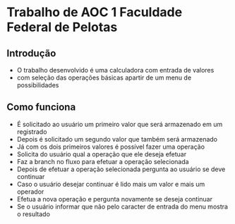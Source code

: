 # Trabalho de AOC 1 Faculdade Federal de Pelotas 

## Introdução 
- O trabalho desenvolvido é uma calculadora com entrada de valores 
- com seleção das operações básicas apartir de um menu de possibilidades


## Como funciona
- É solicitado ao usuário um primeiro valor que será armazenado em um registrado
- Depois é solicitado um segundo valor que também será armazenado
- Já com os dois primeiros valores é possível fazer uma operação 
- Solicita do usuário qual a operação que ele deseja efetuar 
- Faz a branch no fluxo para efetuar a operação selecionada 
- Depois de efetuar a operação selecionada pergunta ao usuário se deve continuar
- Caso o usuário desejar continuar é lido mais um valor e mais um operador
- Efetua a nova operação e pergunta novamente se deseja continuar
- Se o usuário informar que não pelo caracter de entrada do menu mostra o resultado
